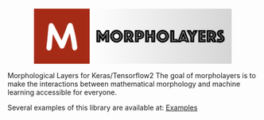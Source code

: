 <img src="https://github.com/Jacobiano/morpholayers/blob/master/logo.png" alt="morpholayers" width="400px" style="display: block; margin-left: auto; margin-right: auto"/>



Morphological Layers for Keras/Tensorflow2
The goal of morpholayers is to make the interactions between mathematical morphology and machine learning accessible for everyone.

Several examples of this library are available at:
[Examples](http://www.cmm.mines-paristech.fr/~velasco/morpholayers/)
